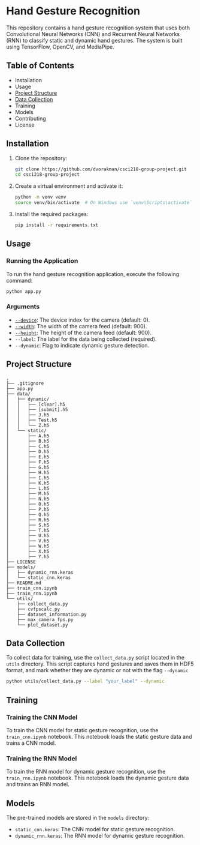 # Hand Gesture Recognition

This repository contains a hand gesture recognition system that uses both Convolutional Neural Networks (CNN) and Recurrent Neural Networks (RNN) to classify static and dynamic hand gestures. The system is built using TensorFlow, OpenCV, and MediaPipe.

## Table of Contents

- Installation
- Usage
- [Project Structure](#project-structure)
- [Data Collection](#data-collection)
- Training
- Models
- Contributing
- License

## Installation

1. Clone the repository:
    ```sh
    git clone https://github.com/dvorakman/csci218-group-project.git
    cd csci218-group-project
    ```

2. Create a virtual environment and activate it:
    ```sh
    python -m venv venv
    source venv/bin/activate  # On Windows use `venv\Scripts\activate`
    ```

3. Install the required packages:
    ```sh
    pip install -r requirements.txt
    ```

## Usage

### Running the Application

To run the hand gesture recognition application, execute the following command:
```sh
python app.py
```

### Arguments

- [`--device`](command:_github.copilot.openSymbolFromReferences?%5B%22%22%2C%5B%7B%22uri%22%3A%7B%22scheme%22%3A%22file%22%2C%22authority%22%3A%22%22%2C%22path%22%3A%22%2FUsers%2Fcardinal%2FDocuments%2FGitHub%2Fcsci218-group-project%2Fapp.py%22%2C%22query%22%3A%22%22%2C%22fragment%22%3A%22%22%7D%2C%22pos%22%3A%7B%22line%22%3A39%2C%22character%22%3A25%7D%7D%5D%2C%221c4d8893-f6e8-4aff-84a4-0639fd0e15ac%22%5D "Go to definition"): The device index for the camera (default: 0).
- [`--width`](command:_github.copilot.openSymbolFromReferences?%5B%22%22%2C%5B%7B%22uri%22%3A%7B%22scheme%22%3A%22file%22%2C%22authority%22%3A%22%22%2C%22path%22%3A%22%2FUsers%2Fcardinal%2FDocuments%2FGitHub%2Fcsci218-group-project%2Fapp.py%22%2C%22query%22%3A%22%22%2C%22fragment%22%3A%22%22%7D%2C%22pos%22%3A%7B%22line%22%3A40%2C%22character%22%3A25%7D%7D%5D%2C%221c4d8893-f6e8-4aff-84a4-0639fd0e15ac%22%5D "Go to definition"): The width of the camera feed (default: 900).
- [`--height`](command:_github.copilot.openSymbolFromReferences?%5B%22%22%2C%5B%7B%22uri%22%3A%7B%22scheme%22%3A%22file%22%2C%22authority%22%3A%22%22%2C%22path%22%3A%22%2FUsers%2Fcardinal%2FDocuments%2FGitHub%2Fcsci218-group-project%2Fapp.py%22%2C%22query%22%3A%22%22%2C%22fragment%22%3A%22%22%7D%2C%22pos%22%3A%7B%22line%22%3A41%2C%22character%22%3A25%7D%7D%5D%2C%221c4d8893-f6e8-4aff-84a4-0639fd0e15ac%22%5D "Go to definition"): The height of the camera feed (default: 900).
- `--label`: The label for the data being collected (required).
- `--dynamic`: Flag to indicate dynamic gesture detection.

## Project Structure

```
.
├── .gitignore
├── app.py
├── data/
│   ├── dynamic/
│   │   ├── [clear].h5
│   │   ├── [submit].h5
│   │   ├── J.h5
│   │   ├── Test.h5
│   │   └── Z.h5
│   └── static/
│       ├── A.h5
│       ├── B.h5
│       ├── C.h5
│       ├── D.h5
│       ├── E.h5
│       ├── F.h5
│       ├── G.h5
│       ├── H.h5
│       ├── I.h5
│       ├── K.h5
│       ├── L.h5
│       ├── M.h5
│       ├── N.h5
│       ├── O.h5
│       ├── P.h5
│       ├── Q.h5
│       ├── R.h5
│       ├── S.h5
│       ├── T.h5
│       ├── U.h5
│       ├── V.h5
│       ├── W.h5
│       ├── X.h5
│       ├── Y.h5
├── LICENSE
├── models/
│   ├── dynamic_rnn.keras
│   └── static_cnn.keras
├── README.md
├── train_cnn.ipynb
├── train_rnn.ipynb
└── utils/
    ├── collect_data.py
    ├── cvfpscalc.py
    ├── dataset_information.py
    ├── max_camera_fps.py
    └── plot_dataset.py
```

## Data Collection

To collect data for training, use the `collect_data.py` script located in the `utils` directory. This script captures hand gestures and saves them in HDF5 format, and mark whether they are dynamic or not with the flag `--dynamic`

```sh
python utils/collect_data.py --label "your_label" --dynamic
```

## Training

### Training the CNN Model

To train the CNN model for static gesture recognition, use the `train_cnn.ipynb` notebook. This notebook loads the static gesture data and trains a CNN model.

### Training the RNN Model

To train the RNN model for dynamic gesture recognition, use the `train_rnn.ipynb` notebook. This notebook loads the dynamic gesture data and trains an RNN model.

## Models

The pre-trained models are stored in the `models` directory:
- `static_cnn.keras`: The CNN model for static gesture recognition.
- `dynamic_rnn.keras`: The RNN model for dynamic gesture recognition.
